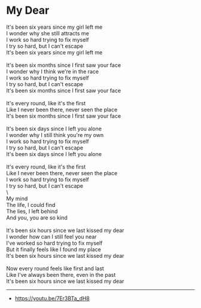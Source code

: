 # My Dear

It's been six years since my girl left me\
I wonder why she still attracts me\
I work so hard trying to fix myself\
I try so hard, but I can't escape\
It's been six years since my girl left me\
\
It's been six months since I first saw your face\
I wonder why I think we're in the race\
I work so hard trying to fix myself\
I try so hard, but I can't escape\
It's been six months since I first saw your face\
\
It's every round, like it's the first\
Like I never been there, never seen the place\
It's been six months since I first saw your face\
\
It's been six days since I left you alone\
I wonder why I still think you're my own\
I work so hard trying to fix myself\
I try so hard, but I can't escape\
It's been six days since I left you alone\
\
It's every round, like it's the first\
Like I never been there, never seen the place\
I work so hard trying to fix myself\
I try so hard, but I can't escape\
\        
My mind\
The life, I could find\
The lies, I left behind\
And you, you are so kind\
\
It's been six hours since we last kissed my dear\
I wonder how can I still feel you near\
I've worked so hard trying to fix myself\
But it finally feels like I found my place\
It's been six hours since we last kissed my dear\
\
Now every round feels like first and last\
Like I've always been there, even in the past\
It's been six hours since we last kissed my dear

---
- https://youtu.be/7Er3BTa_dH8

